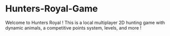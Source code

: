 # Hunters-Royal-Game
Welcome to Hunters Royal ! This is a local multiplayer 2D hunting game with dynamic animals, a competitive points system, levels, and more !

